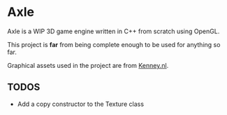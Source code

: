 # Axle

Axle is a WIP 3D game engine written in C++ from scratch using OpenGL.

This project is **far** from being complete enough to be used for anything so far.

Graphical assets used in the project are from [Kenney.nl](https://kenney.nl/).

## TODOS

- Add a copy constructor to the Texture class
